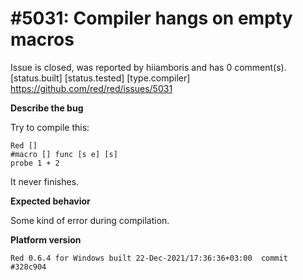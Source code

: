 
#5031: Compiler hangs on empty macros
================================================================================
Issue is closed, was reported by hiiamboris and has 0 comment(s).
[status.built] [status.tested] [type.compiler]
<https://github.com/red/red/issues/5031>

**Describe the bug**

Try to compile this:
```
Red []
#macro [] func [s e] [s]
probe 1 + 2
```
It never finishes.

**Expected behavior**

Some kind of error during compilation.

**Platform version**
```
Red 0.6.4 for Windows built 22-Dec-2021/17:36:36+03:00  commit #328c904
```



